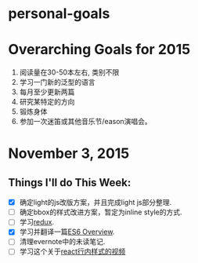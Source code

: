 # personal-goals

# Overarching Goals for 2015

1. 阅读量在30-50本左右, 类别不限
2. 学习一门新的泛型的语言 
3. 每月至少更新两篇 
4. 研究某特定的方向  
5. 锻炼身体  
6. 参加一次迷笛或其他音乐节/eason演唱会。


# November 3, 2015
## Things I'll do This Week:

- [x] 确定light的js改版方案，并且完成light js部分整理.
- [ ] 确定bbox的样式改进方案，暂定为inline style的方式.
- [ ] 学习[redux](http://camsong.github.io/redux-in-chinese/).
- [x] 学习并翻译一篇[ES6 Overview](https://ponyfoo.com/articles/es6).
- [ ] 清理evernote中的未读笔记.
- [ ] 学习这个关于[react行内样式的视频](https://www.youtube.com/watch?v=ERB1TJBn32c)
